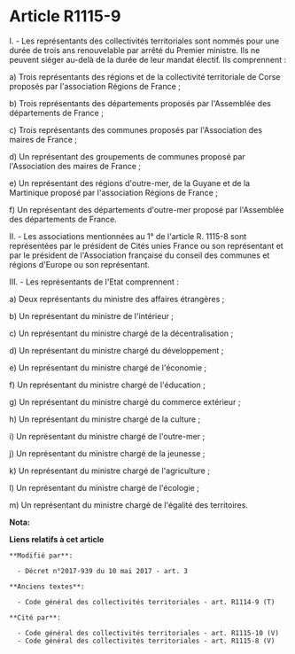 # Article R1115-9

I. - Les représentants des collectivités territoriales sont nommés pour une durée de trois ans renouvelable par arrêté du
Premier ministre. Ils ne peuvent siéger au-delà de la durée de leur mandat électif. Ils comprennent :

a) Trois représentants des régions et de la collectivité territoriale de Corse proposés par l'association Régions de France ;

b) Trois représentants des départements proposés par l'Assemblée des départements de France ;

c) Trois représentants des communes proposés par l'Association des maires de France ;

d) Un représentant des groupements de communes proposé par l'Association des maires de France ;

e) Un représentant des régions d'outre-mer, de la Guyane et de la Martinique proposé par l'association Régions de France ;

f) Un représentant des départements d'outre-mer proposé par l'Assemblée des départements de France.

II. - Les associations mentionnées au 1° de l'article R. 1115-8 sont représentées par le président de Cités unies France ou
son représentant et par le président de l'Association française du conseil des communes et régions d'Europe ou son
représentant.

III. - Les représentants de l'Etat comprennent :

a) Deux représentants du ministre des affaires étrangères ;

b) Un représentant du ministre de l'intérieur ;

c) Un représentant du ministre chargé de la décentralisation ;

d) Un représentant du ministre chargé du développement ;

e) Un représentant du ministre chargé de l'économie ;

f) Un représentant du ministre chargé de l'éducation ;

g) Un représentant du ministre chargé du commerce extérieur ;

h) Un représentant du ministre chargé de la culture ;

i) Un représentant du ministre chargé de l'outre-mer ;

j) Un représentant du ministre chargé de la jeunesse ;

k) Un représentant du ministre chargé de l'agriculture ;

l) Un représentant du ministre chargé de l'écologie ;

m) Un représentant du ministre chargé de l'égalité des territoires.

**Nota:**



**Liens relatifs à cet article**

	**Modifié par**:

	  - Décret n°2017-939 du 10 mai 2017 - art. 3

	**Anciens textes**:

	  - Code général des collectivités territoriales - art. R1114-9 (T)

	**Cité par**:

	  - Code général des collectivités territoriales - art. R1115-10 (V)
	  - Code général des collectivités territoriales - art. R1115-8 (V)
